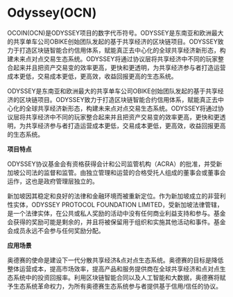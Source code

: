 # 

# Odyssey(OCN)

OCOIN(OCN)是ODYSSEY项目的数字代币符号。ODYSSEY是东南亚和欧洲最大的共享单车公司OBIKE创始团队发起的基于共享经济的区块链项目。ODYSSEY致力于打造区块链智能合约信用体系，赋能真正去中心化的全球共享经济新形态，构建未来点对点交易生态系统。ODYSSEY将通过协议层将共享经济中不同的玩家整合起来并且把资产交易变的效率更高，更快和更透明，为共享经济参与者打造运营成本更低，交易成本更低，更高效，收益回报更高的生态系统。

ODYSSEY是东南亚和欧洲最大的共享单车公司OBIKE创始团队发起的基于共享经济的区块链项目。ODYSSEY致力于打造区块链智能合约信用体系，赋能真正去中心化的全球共享经济新形态，构建未来点对点交易生态系统。ODYSSEY将通过协议层将共享经济中不同的玩家整合起来并且把资产交易变的效率更高，更快和更透明，为共享经济参与者打造运营成本更低，交易成本更低，更高效，收益回报更高的生态系统。

**项目特点**

ODYSSEY协议基金会有资格获得会计和公司监管机构（ACRA）的批准，并受新加坡公司法的监督和监管。由独立管理和运营的合格受托人组成的董事会或董事会运作，这也是政府管理层独立的。

新加坡因其稳定和良好的法律和金融环境而被重新定位。作为新加坡成立的非营利性实体，ODYSSEY PROTOCOL FOUNDATION LIMITED，受新加坡法律管辖，是一个法律实体，在公共或私人奖励的活动中没有任何商业利益支持和参与。基金会获得的奖励可能是剩余的，并且将被保留用于组织和实施其他活动和事件。基金会成员永远不会参与任何奖励分配。

**应用场景**

奥德赛的使命是建设下一代分散共享经济&点对点生态系统。奥德赛的目标是降低整体运营成本，提高市场效率，提高产品和服务提供商在全球共享经济和点对点生态系统中的投资回报率。利用区块链智能合同以及人工智能和大数据，奥德赛将赋予生态系统革命权力，为所有奥德赛生态系统参与者提供基于信用/信任的协议。

